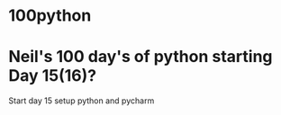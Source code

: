 # 100python

# Neil's 100 day's of python starting Day 15(16)?
Start day 15 setup python and pycharm
